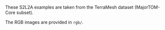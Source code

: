These S2L2A examples are taken from the TerraMesh dataset (MajorTOM-Core subset).

The RGB images are provided in `rgb/`.
